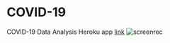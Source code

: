 # COVID-19
COVID-19 Data Analysis
Heroku app [link](https://covid19-rakesh.herokuapp.com/)
![screenrec](output.gif)

